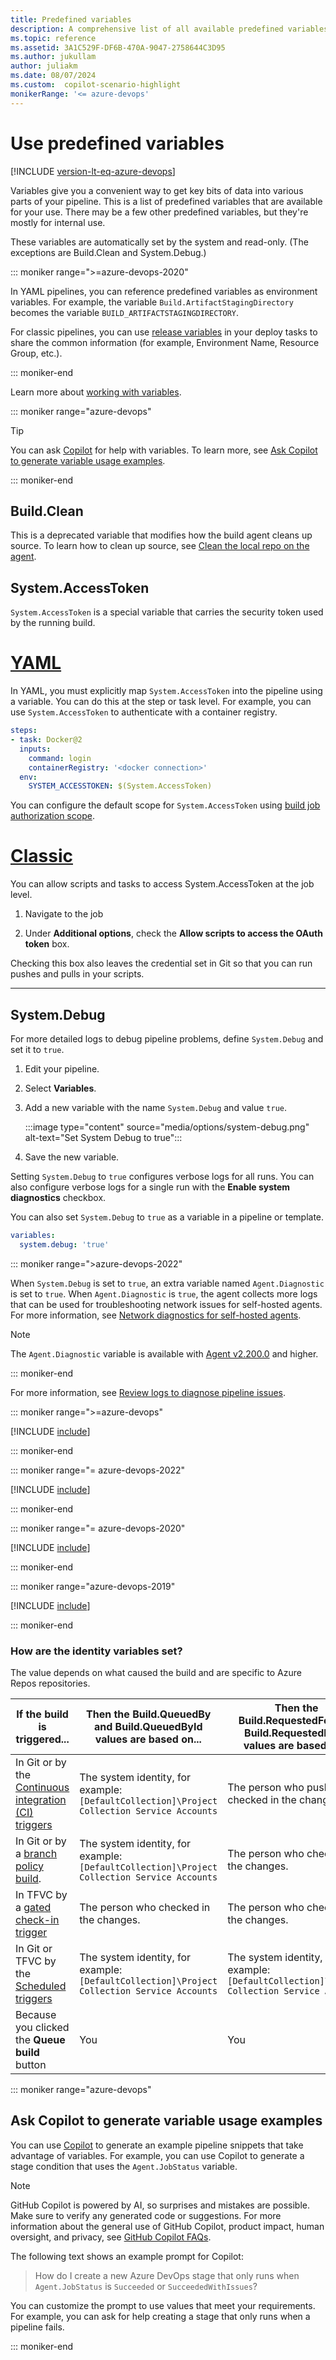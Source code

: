 ```yaml
---
title: Predefined variables
description: A comprehensive list of all available predefined variables
ms.topic: reference
ms.assetid: 3A1C529F-DF6B-470A-9047-2758644C3D95
ms.author: jukullam
author: juliakm
ms.date: 08/07/2024
ms.custom:  copilot-scenario-highlight 
monikerRange: '<= azure-devops'
---
```


# Use predefined variables

[!INCLUDE [version-lt-eq-azure-devops](../../includes/version-lt-eq-azure-devops.md)]

Variables give you a convenient way to get key bits of data into various parts of your pipeline.
This is a list of predefined variables that are available for your use. There may be a few other predefined variables, but they're mostly for internal use.

These variables are automatically set by the system and read-only. (The exceptions are Build.Clean and System.Debug.) 

::: moniker range=">=azure-devops-2020"

In YAML pipelines, you can reference predefined variables as environment variables. For example, the variable `Build.ArtifactStagingDirectory` becomes the variable `BUILD_ARTIFACTSTAGINGDIRECTORY`.

For classic pipelines, you can use [release variables](../release/variables.md) in your deploy tasks to share the common information (for example, Environment Name, Resource Group, etc.).

::: moniker-end

Learn more about [working with variables](../process/variables.md).

::: moniker range="azure-devops"

> [!TIP]
> You can ask [Copilot](/copilot/) for help with variables. To learn more, see [Ask Copilot to generate variable usage examples](#ask-copilot-to-generate-variable-usage-examples).

::: moniker-end

## Build.Clean 

This is a deprecated variable that modifies how the build agent cleans up source.
To learn how to clean up source, see [Clean the local repo on the agent](../repos/pipeline-options-for-git.md#clean-the-local-repo-on-the-agent).

<h2 id="systemaccesstoken">System.AccessToken</h2>

`System.AccessToken` is a special variable that carries the security token used by the running build.

# [YAML](#tab/yaml)

In YAML, you must explicitly map `System.AccessToken` into the pipeline using a
variable. You can do this at the step or task level. For example, you can use `System.AccessToken` to authenticate with a container registry.

```yaml
steps:
- task: Docker@2
  inputs:
    command: login
    containerRegistry: '<docker connection>'
  env:
    SYSTEM_ACCESSTOKEN: $(System.AccessToken)
```



You can configure the default scope for `System.AccessToken` using [build job authorization scope](../process/access-tokens.md#job-authorization-scope). 

# [Classic](#tab/classic)

You can allow scripts and tasks to access System.AccessToken at the job level.

1. Navigate to the job

1. Under **Additional options**, check the **Allow scripts to access the OAuth token** box.

Checking this box also leaves the credential set in Git so that you can run
pushes and pulls in your scripts.

---

## System.Debug

For more detailed logs to debug pipeline problems, define `System.Debug` and set it to `true`. 


1. Edit your pipeline. 
1. Select **Variables**. 
1. Add a new variable with the name  `System.Debug` and value `true`.

    :::image type="content" source="media/options/system-debug.png" alt-text="Set System Debug to true":::

1. Save the new variable. 

Setting `System.Debug` to `true` configures verbose logs for all runs. You can also configure verbose logs for a single run with the **Enable system diagnostics** checkbox. 

You can also set `System.Debug` to `true` as a variable in a pipeline or template. 

```yaml
variables:
  system.debug: 'true'
```

::: moniker range=">azure-devops-2022"

When `System.Debug` is set to `true`, an extra variable named `Agent.Diagnostic` is set to `true`. When `Agent.Diagnostic` is `true`, the agent collects more logs that can be used for troubleshooting network issues for self-hosted agents. For more information, see [Network diagnostics for self-hosted agents](../troubleshooting/review-logs.md#network-diagnostics-for-self-hosted-agents).

> [!NOTE]
> The `Agent.Diagnostic` variable is available with [Agent v2.200.0](https://github.com/microsoft/azure-pipelines-agent/releases/tag/v2.200.0) and higher.

::: moniker-end

For more information, see [Review logs to diagnose pipeline issues](../troubleshooting/review-logs.md).


::: moniker range=">=azure-devops"

[!INCLUDE [include](includes/variables-hosted.md)]

::: moniker-end

::: moniker range="= azure-devops-2022"

[!INCLUDE [include](includes/variables-server-2022.md)]

::: moniker-end

::: moniker range="= azure-devops-2020"

[!INCLUDE [include](includes/variables-server-2020.md)]

::: moniker-end

::: moniker range="azure-devops-2019"

[!INCLUDE [include](includes/variables-server2019.md)]

::: moniker-end



<a name="identity_values"></a>
### How are the identity variables set?

The value depends on what caused the build and are specific to Azure Repos repositories. 

| If the build is triggered... | Then the Build.QueuedBy and Build.QueuedById values are based on... | Then the Build.RequestedFor and Build.RequestedForId values are based on... |
| --- | --- | ---|
| In Git or by the [Continuous integration (CI) triggers](triggers.md) | The system identity, for example: `[DefaultCollection]\Project Collection Service Accounts` | The person who pushed or checked in the changes. |
| In Git or by a [branch policy build](../../repos/git/branch-policies.md#build-validation). | The system identity, for example: `[DefaultCollection]\Project Collection Service Accounts` | The person who checked in the changes. |
| In TFVC by a [gated check-in trigger](triggers.md) | The person who checked in the changes. | The person who checked in the changes. |
| In Git or TFVC by the [Scheduled triggers](triggers.md) | The system identity, for example: `[DefaultCollection]\Project Collection Service Accounts` | The system identity, for example: `[DefaultCollection]\Project Collection Service Accounts` |
| Because you clicked the **Queue build** button | You | You |

::: moniker range="azure-devops"

## Ask Copilot to generate variable usage examples

You can use [Copilot](/copilot/) to generate an example pipeline snippets that take advantage of variables. For example, you can use Copilot to generate a stage condition that uses the `Agent.JobStatus` variable.  

> [!NOTE]
> GitHub Copilot is powered by AI, so surprises and mistakes are possible. Make sure to verify any generated code or suggestions. For more information about the general use of GitHub Copilot, product impact, human oversight, and privacy, see [GitHub Copilot FAQs](https://github.com/features/copilot#faq).

The following text shows an example prompt for Copilot:

> How do I create a new Azure DevOps stage that only runs when `Agent.JobStatus` is `Succeeded` or `SucceededWithIssues`?

You can customize the prompt to use values that meet your requirements. For example, you can ask for help creating a stage that only runs when a pipeline fails. 

::: moniker-end